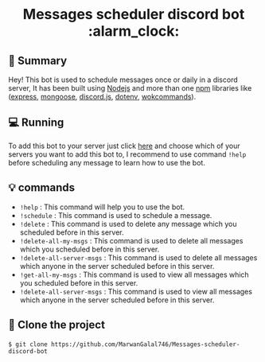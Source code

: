 <div align="center">
  <br>
  <h1>Messages scheduler discord bot :alarm_clock: </h1>
</div>



## 📙 Summary

 Hey! This bot is used to schedule messages once or daily in a discord server, It has been built using [Nodejs](https://nodejs.org/en/download/) and more than one [npm](https://www.npmjs.com/) libraries like ([express](https://expressjs.com/), [mongoose](https://www.npmjs.com/package/mongoose), [discord.js](https://discord.js.org/#/), [dotenv](https://www.npmjs.com/package/dotenv), [wokcommands](https://www.npmjs.com/package/wokcommands)).



## 💻 Running

To add this bot to your server just click [here](https://discord.com/oauth2/authorize?client_id=845282984243888169&scope=bot) and choose which of your servers you want to add this bot to, I recommend to use command `!help` before scheduling any message to learn how to use the bot.



## :bulb: commands 

 -  `!help` :  This command will help you to use the bot.
 -  `!schedule` : This command is used to schedule a message.
 -  `!delete` :  This command is used to delete any message which you scheduled before in this server.
 -  `!delete-all-my-msgs` : This command is used to delete all messages which you scheduled before in this server.
 -  `!delete-all-server-msgs` : This command is used to delete all messages which anyone in the server scheduled before in this server.
 -  `!get-all-my-msgs` : This command is used to view all messages which you scheduled before in this server.
 -  `!delete-all-server-msgs` : This command is used to view all messages which anyone in the server scheduled before in this server.



## :dart: ​Clone the project

​	`$ git clone https://github.com/MarwanGalal746/Messages-scheduler-discord-bot`







